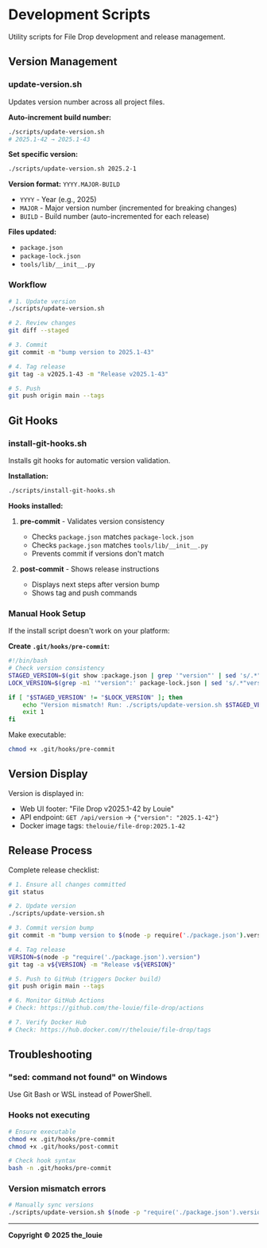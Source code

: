 # Development Scripts

Utility scripts for File Drop development and release management.

## Version Management

### update-version.sh

Updates version number across all project files.

**Auto-increment build number:**
```bash
./scripts/update-version.sh
# 2025.1-42 → 2025.1-43
```

**Set specific version:**
```bash
./scripts/update-version.sh 2025.2-1
```

**Version format:** `YYYY.MAJOR-BUILD`
- `YYYY` - Year (e.g., 2025)
- `MAJOR` - Major version number (incremented for breaking changes)
- `BUILD` - Build number (auto-incremented for each release)

**Files updated:**
- `package.json`
- `package-lock.json`
- `tools/lib/__init__.py`

### Workflow

```bash
# 1. Update version
./scripts/update-version.sh

# 2. Review changes
git diff --staged

# 3. Commit
git commit -m "bump version to 2025.1-43"

# 4. Tag release
git tag -a v2025.1-43 -m "Release v2025.1-43"

# 5. Push
git push origin main --tags
```

## Git Hooks

### install-git-hooks.sh

Installs git hooks for automatic version validation.

**Installation:**
```bash
./scripts/install-git-hooks.sh
```

**Hooks installed:**

1. **pre-commit** - Validates version consistency
   - Checks `package.json` matches `package-lock.json`
   - Checks `package.json` matches `tools/lib/__init__.py`
   - Prevents commit if versions don't match

2. **post-commit** - Shows release instructions
   - Displays next steps after version bump
   - Shows tag and push commands

### Manual Hook Setup

If the install script doesn't work on your platform:

**Create `.git/hooks/pre-commit`:**
```bash
#!/bin/bash
# Check version consistency
STAGED_VERSION=$(git show :package.json | grep '"version"' | sed 's/.*"version": "\(.*\)".*/\1/')
LOCK_VERSION=$(grep -m1 '"version":' package-lock.json | sed 's/.*"version": "\(.*\)".*/\1/')

if [ "$STAGED_VERSION" != "$LOCK_VERSION" ]; then
    echo "Version mismatch! Run: ./scripts/update-version.sh $STAGED_VERSION"
    exit 1
fi
```

Make executable:
```bash
chmod +x .git/hooks/pre-commit
```

## Version Display

Version is displayed in:
- Web UI footer: "File Drop v2025.1-42 by Louie"
- API endpoint: `GET /api/version` → `{"version": "2025.1-42"}`
- Docker image tags: `thelouie/file-drop:2025.1-42`

## Release Process

Complete release checklist:

```bash
# 1. Ensure all changes committed
git status

# 2. Update version
./scripts/update-version.sh

# 3. Commit version bump
git commit -m "bump version to $(node -p require('./package.json').version)"

# 4. Tag release
VERSION=$(node -p "require('./package.json').version")
git tag -a v${VERSION} -m "Release v${VERSION}"

# 5. Push to GitHub (triggers Docker build)
git push origin main --tags

# 6. Monitor GitHub Actions
# Check: https://github.com/the-louie/file-drop/actions

# 7. Verify Docker Hub
# Check: https://hub.docker.com/r/thelouie/file-drop/tags
```

## Troubleshooting

### "sed: command not found" on Windows
Use Git Bash or WSL instead of PowerShell.

### Hooks not executing
```bash
# Ensure executable
chmod +x .git/hooks/pre-commit
chmod +x .git/hooks/post-commit

# Check hook syntax
bash -n .git/hooks/pre-commit
```

### Version mismatch errors
```bash
# Manually sync versions
./scripts/update-version.sh $(node -p "require('./package.json').version")
```

---

**Copyright © 2025 the_louie**

